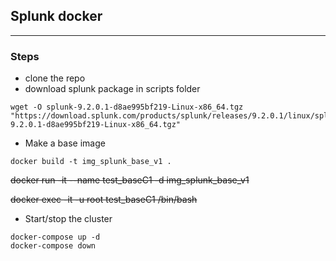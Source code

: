 ## Splunk docker
-----

### Steps
* clone the repo
* download splunk package in scripts folder
```
wget -O splunk-9.2.0.1-d8ae995bf219-Linux-x86_64.tgz "https://download.splunk.com/products/splunk/releases/9.2.0.1/linux/splunk-9.2.0.1-d8ae995bf219-Linux-x86_64.tgz"
```

*  Make a base image
```
docker build -t img_splunk_base_v1 .
```
~~docker run -it --name test_baseC1  -d img_splunk_base_v1~~

~~docker exec -it -u root test_baseC1  /bin/bash~~

* Start/stop the cluster
```
docker-compose up -d
docker-compose down
```

